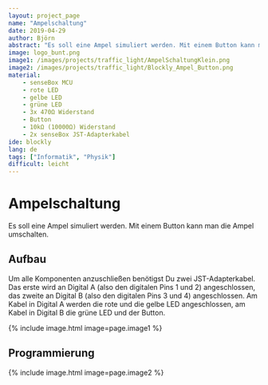 ```yaml
---
layout: project_page
name: "Ampelschaltung"
date: 2019-04-29
author: Björn
abstract: "Es soll eine Ampel simuliert werden. Mit einem Button kann man die Ampel umschalten."
image: logo_bunt.png
image1: /images/projects/traffic_light/AmpelSchaltungKlein.png
image2: /images/projects/traffic_light/Blockly_Ampel_Button.png
material:
    - senseBox MCU
    - rote LED
    - gelbe LED
    - grüne LED
    - 3x 470Ω Widerstand
    - Button
    - 10kΩ (10000Ω) Widerstand
    - 2x senseBox JST-Adapterkabel
ide: blockly    
lang: de
tags: ["Informatik", "Physik"]
difficult: leicht
---
```

# Ampelschaltung
Es soll eine Ampel simuliert werden. Mit einem Button kann man die Ampel umschalten.

## Aufbau

Um alle Komponenten anzuschließen benötigst Du zwei JST-Adapterkabel. Das erste wird an Digital A (also den digitalen Pins 1 und 2) angeschlossen, das zweite an Digital B (also den digitalen Pins 3 und 4) angeschlossen. Am Kabel in Digital A werden die rote und die gelbe LED angeschlossen, am Kabel in Digital B die grüne LED und der Button.

{% include image.html image=page.image1 %}

## Programmierung

{% include image.html image=page.image2 %}